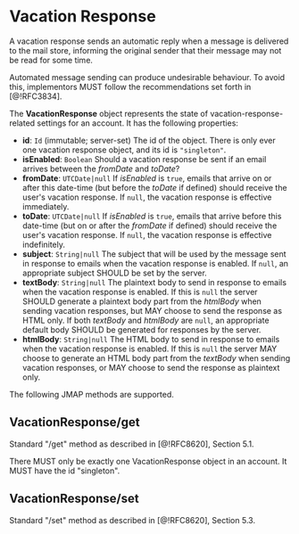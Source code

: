 # Vacation Response

A vacation response sends an automatic reply when a message is delivered to the mail store, informing the original sender that their message may not be read for some time.

Automated message sending can produce undesirable behaviour. To avoid this, implementors MUST follow the recommendations set forth in [@!RFC3834].

The **VacationResponse** object represents the state of vacation-response-related settings for an account. It has the following properties:

- **id**: `Id` (immutable; server-set)
  The id of the object. There is only ever one vacation response object, and its id is `"singleton"`.
- **isEnabled**: `Boolean`
  Should a vacation response be sent if an email arrives between the *fromDate* and *toDate*?
- **fromDate**: `UTCDate|null`
  If *isEnabled* is `true`, emails that arrive on or after this date-time (but before the *toDate* if defined) should receive the user's vacation response. If `null`, the vacation response is effective immediately.
- **toDate**: `UTCDate|null`
  If *isEnabled* is `true`, emails that arrive before this date-time (but on or after the *fromDate* if defined) should receive the user's vacation response. If `null`, the vacation response is effective indefinitely.
- **subject**: `String|null`
  The subject that will be used by the message sent in response to emails when the vacation response is enabled. If `null`, an appropriate subject SHOULD be set by the server.
- **textBody**: `String|null`
  The plaintext body to send in response to emails when the vacation response is enabled. If this is `null` the server SHOULD generate a plaintext body part from the *htmlBody* when sending vacation responses, but MAY choose to send the response as HTML only. If both *textBody* and *htmlBody* are `null`, an appropriate default body SHOULD be generated for responses by the server.
- **htmlBody**: `String|null`
  The HTML body to send in response to emails when the vacation response is enabled. If this is `null` the server MAY choose to generate an HTML body part from the *textBody* when sending vacation responses, or MAY choose to send the response as plaintext only.

The following JMAP methods are supported.

## VacationResponse/get

Standard "/get" method as described in [@!RFC8620], Section 5.1.

There MUST only be exactly one VacationResponse object in an account. It MUST have the id "singleton".

## VacationResponse/set

Standard "/set" method as described in [@!RFC8620], Section 5.3.
